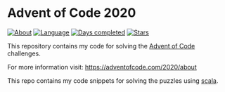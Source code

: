 # Advent of Code 2020
[![About](https://img.shields.io/badge/Advent%20of%20Code%20🎄-2020-brightgreen)](https://adventofcode.com/2020/about)
[![Language](https://img.shields.io/badge/Language-Scala-red)](https://www.java.com/)
[![Days completed](https://img.shields.io/badge/day%20📅-0-blue)](https://github.com/joblo2213/AdventOfCode2020/tree/master/src/de/ungefroren/adventofcode/y2020)
[![Stars](https://img.shields.io/badge/stars%20⭐-0-yellow)](https://adventofcode.com/2020/stats)

This repository contains my code for solving the [Advent of Code](https://adventofcode.com/) challenges.

For more information visit: https://adventofcode.com/2020/about

This repo contains my code snippets for solving the puzzles using [scala](https://www.scala-lang.org/).  